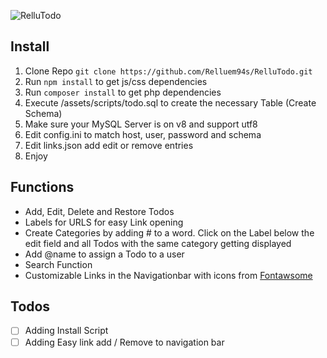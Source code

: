 ![RelluTodo](https://img.relluem94.de/logos/web/rellutodo.png?)

## Install
1. Clone Repo ```git clone https://github.com/Relluem94s/RelluTodo.git``` 
1. Run ```npm install``` to get js/css dependencies
1. Run ```composer install``` to get php dependencies
1. Execute /assets/scripts/todo.sql to create the necessary Table (Create Schema)
1. Make sure your MySQL Server is on v8 and support utf8
1. Edit config.ini to match host, user, password and schema
1. Edit links.json add edit or remove entries
1. Enjoy

## Functions
* Add, Edit, Delete and Restore Todos
* Labels for URLS for easy Link opening
* Create Categories by adding # to a word. Click on the Label below the edit field and all Todos with the same category getting displayed
* Add @name to assign a Todo to a user
* Search Function
* Customizable Links in the Navigationbar with icons from [Fontawsome](https://fontawesome.com/icons?d=gallery)

## Todos
* [ ] Adding Install Script
* [ ] Adding Easy link add / Remove to navigation bar
